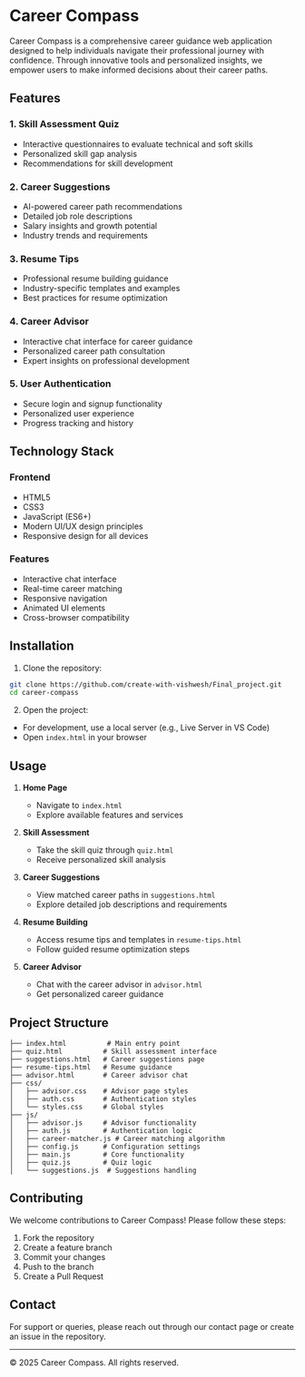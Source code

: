 # Career Compass

Career Compass is a comprehensive career guidance web application designed to help individuals navigate their professional journey with confidence. Through innovative tools and personalized insights, we empower users to make informed decisions about their career paths.

## Features

### 1. Skill Assessment Quiz
- Interactive questionnaires to evaluate technical and soft skills
- Personalized skill gap analysis
- Recommendations for skill development

### 2. Career Suggestions
- AI-powered career path recommendations
- Detailed job role descriptions
- Salary insights and growth potential
- Industry trends and requirements

### 3. Resume Tips
- Professional resume building guidance
- Industry-specific templates and examples
- Best practices for resume optimization

### 4. Career Advisor
- Interactive chat interface for career guidance
- Personalized career path consultation
- Expert insights on professional development

### 5. User Authentication
- Secure login and signup functionality
- Personalized user experience
- Progress tracking and history

## Technology Stack

### Frontend
- HTML5
- CSS3
- JavaScript (ES6+)
- Modern UI/UX design principles
- Responsive design for all devices

### Features
- Interactive chat interface
- Real-time career matching
- Responsive navigation
- Animated UI elements
- Cross-browser compatibility

## Installation

1. Clone the repository:
```bash
git clone https://github.com/create-with-vishwesh/Final_project.git
cd career-compass
```

2. Open the project:
- For development, use a local server (e.g., Live Server in VS Code)
- Open `index.html` in your browser

## Usage

1. **Home Page**
   - Navigate to `index.html`
   - Explore available features and services

2. **Skill Assessment**
   - Take the skill quiz through `quiz.html`
   - Receive personalized skill analysis

3. **Career Suggestions**
   - View matched career paths in `suggestions.html`
   - Explore detailed job descriptions and requirements

4. **Resume Building**
   - Access resume tips and templates in `resume-tips.html`
   - Follow guided resume optimization steps

5. **Career Advisor**
   - Chat with the career advisor in `advisor.html`
   - Get personalized career guidance

## Project Structure

```
├── index.html          # Main entry point
├── quiz.html          # Skill assessment interface
├── suggestions.html   # Career suggestions page
├── resume-tips.html   # Resume guidance
├── advisor.html       # Career advisor chat
├── css/
│   ├── advisor.css    # Advisor page styles
│   ├── auth.css       # Authentication styles
│   └── styles.css     # Global styles
├── js/
│   ├── advisor.js     # Advisor functionality
│   ├── auth.js        # Authentication logic
│   ├── career-matcher.js # Career matching algorithm
│   ├── config.js      # Configuration settings
│   ├── main.js        # Core functionality
│   ├── quiz.js        # Quiz logic
│   └── suggestions.js  # Suggestions handling
```

## Contributing

We welcome contributions to Career Compass! Please follow these steps:

1. Fork the repository
2. Create a feature branch
3. Commit your changes
4. Push to the branch
5. Create a Pull Request


## Contact

For support or queries, please reach out through our contact page or create an issue in the repository.

---

© 2025 Career Compass. All rights reserved.
